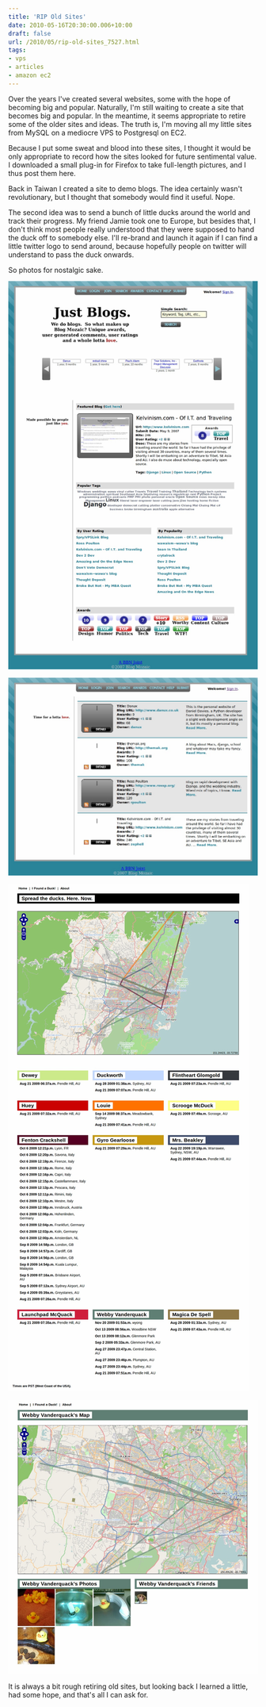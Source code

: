 ```yaml
---
title: 'RIP Old Sites'
date: 2010-05-16T20:30:00.006+10:00
draft: false
url: /2010/05/rip-old-sites_7527.html
tags: 
- vps
- articles
- amazon ec2
---
```


Over the years I've created several websites, some with the hope of becoming big and popular. Naturally, I'm still waiting to create a site that becomes big and popular. In the meantime, it seems appropriate to retire some of the older sites and ideas. The truth is, I'm moving all my little sites from MySQL on a mediocre VPS to Postgresql on EC2.

Because I put some sweat and blood into these sites, I thought it would be only appropriate to record how the sites looked for future sentimental value. I downloaded a small plug-in for Firefox to take full-length pictures, and I thus post them here.

Back in Taiwan I created a site to demo blogs. The idea certainly wasn't revolutionary, but I thought that somebody would find it useful. Nope.

The second idea was to send a bunch of little ducks around the world and track their progress. My friend Jamie took one to Europe, but besides that, I don't think most people really understood that they were supposed to hand the duck off to somebody else. I'll re-brand and launch it again if I can find a little twitter logo to send around, because hopefully people on twitter will understand to pass the duck onwards.

So photos for nostalgic sake.

  
  
[![](blogmozaic_front.jpg)](blogmozaic_front.jpg)  
  
[![](blogmozaic_list.jpg)](blogmozaic_list.jpg)  
  
  
  
  
  
  
[![](ducktracker_front.jpg)](ducktracker_front.jpg)  
  
[![](ducktracker_details.jpg)](ducktracker_details.jpg)  

  
  

It is always a bit rough retiring old sites, but looking back I learned a little, had some hope, and that's all I can ask for.